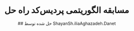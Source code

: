 <h1 align="center">
</h2> 

<div align="center">
<h1 align="center">
مسابقه الگوریتمی پردیس‌کد راه حل

</h2> 

<div align="center">
## حل شده توسط ShayanSh.iliaAghazadeh.Danet


</div>


